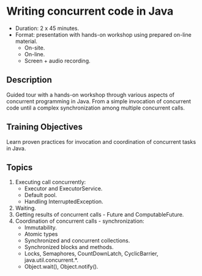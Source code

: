 Writing concurrent code in Java
===============================

- Duration: 2 x 45 minutes.
- Format: presentation with hands-on workshop using prepared on-line material.
  - On-site.
  - On-line.
  - Screen + audio recording.

Description
-----------
Guided tour with a hands-on workshop through various aspects of concurrent programming in Java.
From a simple invocation of concurrent code until a complex synchronization among multiple concurrent calls.

Training Objectives
-------------------
Learn proven practices for invocation and coordination of concurrent tasks in Java.

Topics
------
1. Executing call concurrently:
   - Executor and ExecutorService.
   - Default pool.
   - Handling InterruptedException.
2. Waiting.
3. Getting results of concurrent calls - Future and ComputableFuture.
4. Coordination of concurrent calls - synchronization:
   - Immutability.
   - Atomic types
   - Synchronized and concurrent collections.
   - Synchronized blocks and methods.
   - Locks, Semaphores, CountDownLatch, CyclicBarrier, java.util.concurrent.*.
   - Object.wait(), Object.notify().
